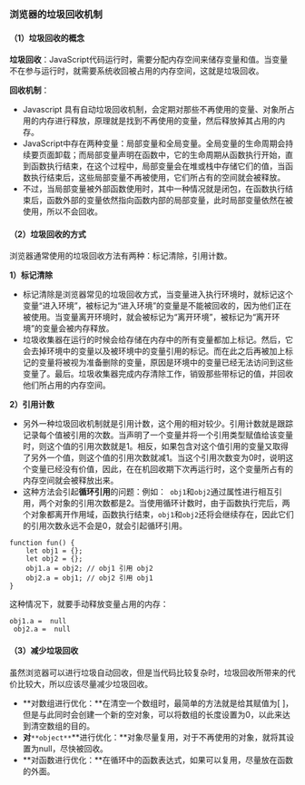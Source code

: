 ### 浏览器的垃圾回收机制

#### （1）垃圾回收的概念

**垃圾回收**：JavaScript代码运行时，需要分配内存空间来储存变量和值。当变量不在参与运行时，就需要系统收回被占用的内存空间，这就是垃圾回收。



**回收机制**：

- Javascript 具有自动垃圾回收机制，会定期对那些不再使用的变量、对象所占用的内存进行释放，原理就是找到不再使用的变量，然后释放掉其占用的内存。
- JavaScript中存在两种变量：局部变量和全局变量。全局变量的生命周期会持续要页面卸载；而局部变量声明在函数中，它的生命周期从函数执行开始，直到函数执行结束，在这个过程中，局部变量会在堆或栈中存储它们的值，当函数执行结束后，这些局部变量不再被使用，它们所占有的空间就会被释放。
- 不过，当局部变量被外部函数使用时，其中一种情况就是闭包，在函数执行结束后，函数外部的变量依然指向函数内部的局部变量，此时局部变量依然在被使用，所以不会回收。

#### （2）垃圾回收的方式

浏览器通常使用的垃圾回收方法有两种：标记清除，引用计数。

**1）标记清除**

- 标记清除是浏览器常见的垃圾回收方式，当变量进入执行环境时，就标记这个变量“进入环境”，被标记为“进入环境”的变量是不能被回收的，因为他们正在被使用。当变量离开环境时，就会被标记为“离开环境”，被标记为“离开环境”的变量会被内存释放。
- 垃圾收集器在运行的时候会给存储在内存中的所有变量都加上标记。然后，它会去掉环境中的变量以及被环境中的变量引用的标记。而在此之后再被加上标记的变量将被视为准备删除的变量，原因是环境中的变量已经无法访问到这些变量了。最后。垃圾收集器完成内存清除工作，销毁那些带标记的值，并回收他们所占用的内存空间。

**2）引用计数**

- 另外一种垃圾回收机制就是引用计数，这个用的相对较少。引用计数就是跟踪记录每个值被引用的次数。当声明了一个变量并将一个引用类型赋值给该变量时，则这个值的引用次数就是1。相反，如果包含对这个值引用的变量又取得了另外一个值，则这个值的引用次数就减1。当这个引用次数变为0时，说明这个变量已经没有价值，因此，在在机回收期下次再运行时，这个变量所占有的内存空间就会被释放出来。
- 这种方法会引起**循环引用**的问题：例如：` obj1`和`obj2`通过属性进行相互引用，两个对象的引用次数都是2。当使用循环计数时，由于函数执行完后，两个对象都离开作用域，函数执行结束，`obj1`和`obj2`还将会继续存在，因此它们的引用次数永远不会是0，就会引起循环引用。

```
function fun() {
    let obj1 = {};
    let obj2 = {};
    obj1.a = obj2; // obj1 引用 obj2
    obj2.a = obj1; // obj2 引用 obj1
}
```

这种情况下，就要手动释放变量占用的内存：

```
obj1.a =  null
 obj2.a =  null
```

#### （3）减少垃圾回收

虽然浏览器可以进行垃圾自动回收，但是当代码比较复杂时，垃圾回收所带来的代价比较大，所以应该尽量减少垃圾回收。

- **对数组进行优化：**在清空一个数组时，最简单的方法就是给其赋值为[ ]，但是与此同时会创建一个新的空对象，可以将数组的长度设置为0，以此来达到清空数组的目的。
- **对**`**object**`**进行优化：**对象尽量复用，对于不再使用的对象，就将其设置为null，尽快被回收。
- **对函数进行优化：**在循环中的函数表达式，如果可以复用，尽量放在函数的外面。